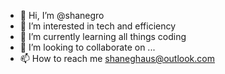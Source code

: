 - 👋 Hi, I’m @shanegro
- 👀 I’m interested in tech and efficiency
- 🌱 I’m currently learning all things coding
- 💞️ I’m looking to collaborate on ...
- 📫 How to reach me shaneghaus@outlook.com

<!---
shanegro/shanegro is a ✨ special ✨ repository because its `README.md` (this file) appears on your GitHub profile.
You can click the Preview link to take a look at your changes.
--->

